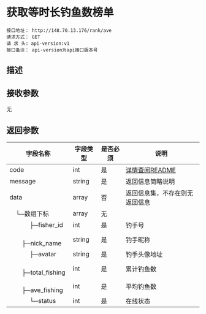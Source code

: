 # 获取等时长钓鱼数榜单
```
接口地址： http://148.70.13.176/rank/ave
请求方式： GET
请 求 头: api-version:v1
接口备注： api-version为api接口版本号
```
## 描述

## 接收参数
无

## 返回参数

| 字段名称 | 字段类型 | 是否必须 | 说明 |
|    -    |    -    |    -    |   -   |
| code | int | 是 | [详情查阅README](https://github.com/waitforu/docs/blob/master/README.md#%E9%83%A8%E5%88%86%E8%BF%94%E5%9B%9E%E4%BF%A1%E6%81%AFcode%E8%A1%A8) |
| message | string | 是 | 返回信息简略说明 |
| data | array | 否 | 返回信息集，不存在则无返回信息 |
|　└─数组下标| array | 无 |  |  
|　 　　├─fisher_id | int | 是 | 钓手号 |
|　 　　├─nick_name | string | 是 | 钓手昵称 |
|　 　　├─avatar | string | 是 | 钓手头像地址 |
|　 　　├─total_fishing | int | 是 | 累计钓鱼数 |
|　 　　├─ave_fishing | int | 是 | 平均钓鱼数 |
|　 　　└─status | int | 是 | 在线状态 |